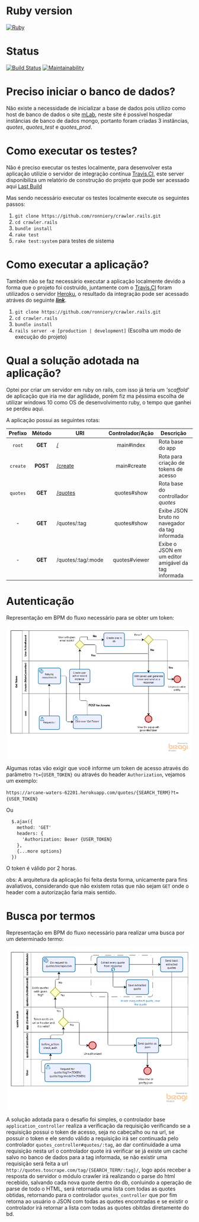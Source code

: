 # Ruby version 
  [![Ruby](https://img.shields.io/badge/ruby-2.5.3p105-yellowgreen.svg)](https://rubyinstaller.org/downloads/)  

# Status
  [![Build Status](https://travis-ci.org/ronniery/crawler.rails.svg?branch=master)](https://travis-ci.org/ronniery/crawler.rails) 
  [![Maintainability](https://api.codeclimate.com/v1/badges/b52e77b44859c59e640c/maintainability)](https://codeclimate.com/github/ronniery/crawler.rails/maintainability)
  
# Preciso iniciar o banco de dados?
  Não existe a necessidade de inicializar a base de dados pois utilizo como host de banco de dados o site [mLab](https://mlab.com/), neste site é possível
  hospedar instâncias de banco de dados mongo, portanto foram criadas 3 instâncias, *quotes*, *quotes_test* e *quotes_prod*. 

# Como executar os testes?
  Não é preciso executar os testes localmente, para desenvolver esta aplicação utilizie o servidor de integração contínua
  [Travis.CI](https://travis-ci.org), este server disponibiliza um relatório de construção do projeto que pode ser acessado aqui [Last Build](https://travis-ci.org/ronniery/crawler.rails)
  
  Mas sendo necessário executar os testes localmente execute os seguintes passos: <br>
  
  1. `git clone https://github.com/ronniery/crawler.rails.git`
  2. `cd crawler.rails`
  3. `bundle install`
  4. `rake test`
  5. `rake test:system` para testes de sistema

# Como executar a aplicação?
  Também não se faz necessário executar a aplicação localmente devido a forma que o projeto foi costruído, juntamente com o [Travis.CI](https://travis-ci.org)
  foram utilizados o servidor [Heroku](https://www.heroku.com/), o resultado da integração pode ser acessado atráves do seguinte <b>*[link](https://arcane-waters-62201.herokuapp.com/)*</b>.
  
  1. `git clone https://github.com/ronniery/crawler.rails.git`
  2. `cd crawler.rails`
  3. `bundle install`
  4. `rails server -e [production | development]` (Escolha um modo de execução do projeto)

# Qual a solução adotada na aplicação?
  Optei por criar um servidor em ruby on rails, com isso já teria um *'scaffold'* de aplicação que iria me dar agilidade, porém fiz ma péssima escolha
  de utilizar windows 10 como OS de desenvolvimento ruby, o tempo que ganhei se perdeu aqui.
  
  A aplicação possui as seguintes rotas:
  
  | Prefixo | Método | URI  | Controlador/Ação | Descrição | Seguro
  | :---: | :---: | --- | :---: | --- | :---: |
  | `root` | **GET** | [/](https://arcane-waters-62201.herokuapp.com/) | main#index | Rota base do app | ✗ |
  | `create` | **POST** | [/create](https://arcane-waters-62201.herokuapp.com/create) | main#create | Rota para criação de tokens de acesso | ✗ |
  | `quotes` | **GET** | [/quotes](https://arcane-waters-62201.herokuapp.com/quotes) | quotes#show | Rota base do controllador *quotes* | ✓ |
  | - | **GET** | /quotes/:tag | quotes#show | Exibe JSON bruto no navegador da tag informada | ✓ |
  | - | **GET** | /quotes/:tag/:mode | quotes#viewer | Exibe o JSON em um editor amigável da tag informada | ✓ |
  
  # Autenticação
  
  Representação em BPM do fluxo necessário para se obter um token:
  
  ![token_creation.png](https://github.com/ronniery/crawler.rails/blob/master/artifacts/token_creation.png)
  
  Algumas rotas vão exigir que você informe um token de acesso através do parâmetro `?t={USER_TOKEN}` ou através do header `Authorization`, 
  vejamos um exemplo:
  
  `https://arcane-waters-62201.herokuapp.com/quotes/{SEARCH_TERM}?t={USER_TOKEN}`
  
  Ou
  
  ```
    $.ajax({
      method: 'GET'
      headers: {
        'Authorization: Beaer {USER_TOKEN}
      },
      {...more options}
    })
  ```
  
   O token é válido por 2 horas.
  
  obs: A arquitetura da aplicação foi feita desta forma, unicamente para fins avaliativos, considerando que não existem rotas que não sejam `GET`
  onde o header com a autorização faria mais sentido.
  
  # Busca por termos
  
  Representação em BPM do fluxo necessário para realizar uma busca por um determinado termo:
  
  ![token_creation.png](https://github.com/ronniery/crawler.rails/blob/master/artifacts/quote_search.png)
  
  A solução adotada para o desafio foi simples, o controlador base `application_controller` realiza a verificação da requisição
  verificando se a requisição possui o token de acesso, seja no cabeçalho ou na url, se possuir o token e ele sendo válido 
  a requisição irá ser continuada pelo controlador `quotes_controller#quotes/:tag`, ao dar continuidade a uma requisição nesta url o controlador
  quote irá verificar se já existe um cache salvo no banco de dados para a tag informada, se não existir uma requisição será feita 
  a url `http://quotes.toscrape.com/tag/{SEARCH_TERM/:tag}/`, logo após receber a resposta do servidor o módulo crawler irá realizando
  o parse do html recebido, salvando cada nova quote dentro do db, conluindo a operação de parse de todo o HTML, será retornada uma lista
  com todas as quotes obtidas, retornando para o controlador `quotes_controller` que por fim retorna ao usuário o JSON com todas 
  as quotes encontradas e se existir o controlador irá retornar a lista com todas as quotes obitdas diretamente do bd.
  
